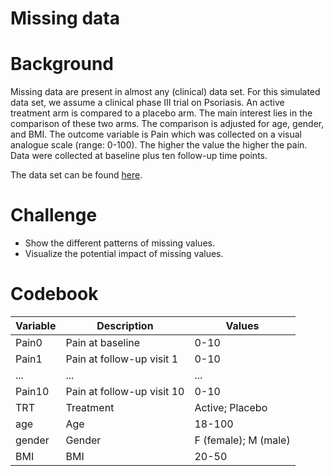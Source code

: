 # Missing data

# Background
Missing data are present in almost any (clinical) data set. For this simulated data set, we assume a clinical phase III trial on Psoriasis. An active treatment arm is compared to a placebo arm. The main interest lies in the comparison of these two arms. The comparison is adjusted for age, gender, and BMI. The outcome variable is Pain which was collected on a visual analogue scale (range: 0-100). The higher the value the higher the pain. Data were collected at baseline plus ten follow-up time points.


The data set can be found [here](./<filename>).

# Challenge
* Show the different patterns of missing values.
* Visualize the potential impact of missing values.

# Codebook
| Variable | Description | Values |
| --- | --- | --- |
| Pain0 | Pain at baseline | 0-10 |
| Pain1 | Pain at follow-up visit 1 | 0-10 |
| ... | ... | ... |
| Pain10 | Pain at follow-up visit 10 | 0-10 |
| TRT | Treatment | Active; Placebo |
| age | Age | 18-100 |
| gender | Gender | F (female); M (male) |
| BMI | BMI | 20-50 |